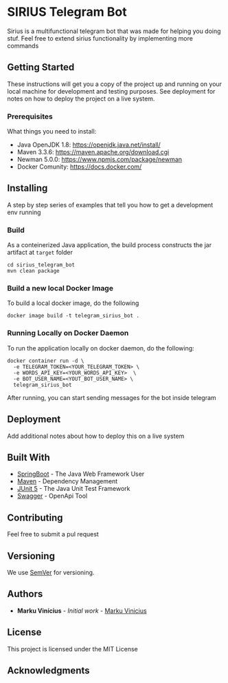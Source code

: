 # SIRIUS Telegram Bot

Sirius is a multifunctional telegram bot that was made for helping you doing stuf.
Feel free to extend sirius functionality by implementing more commands

## Getting Started

These instructions will get you a copy of the project up and running on your local machine for development and testing purposes. See deployment for notes on how to deploy the project on a live system.

### Prerequisites

What things you need to install:

* Java OpenJDK 1.8: https://openjdk.java.net/install/
* Maven 3.3.6: https://maven.apache.org/download.cgi
* Newman 5.0.0: https://www.npmjs.com/package/newman
* Docker Comunity: https://docs.docker.com/

## Installing

A step by step series of examples that tell you how to get a development env running

### Build

As a conteinerized Java application, the build process constructs the jar artifact at `target` folder

```
cd sirius_telegram_bot
mvn clean package
```

### Build a new local Docker Image

To build a local docker image, do the following

```
docker image build -t telegram_sirius_bot .
```

### Running Locally on Docker Daemon

To run the application locally on docker daemon, do the following:

```
docker container run -d \
  -e TELEGRAM_TOKEN=<YOUR_TELEGRAM_TOKEN> \
  -e WORDS_API_KEY=<YOUR_WORDS_API_KEY>  \
  -e BOT_USER_NAME=<YOUT_BOT_USER_NAME> \
  telegram_sirius_bot
```

After running, you can start sending messages for the bot inside telegram


## Deployment

Add additional notes about how to deploy this on a live system

## Built With

* [SpringBoot](https://spring.io/projects/spring-boot) - The Java Web Framework User
* [Maven](https://maven.apache.org/) - Dependency Management
* [JUnit 5](https://junit.org/junit5) - The Java Unit Test Framework
* [Swagger](https://swagger.io) - OpenApi Tool

## Contributing

Feel free to submit a pul request

## Versioning

We use [SemVer](http://semver.org/) for versioning. 

## Authors

* **Marku Vinícius** - *Initial work* - [Marku Vinicius](https://gitlab.com/markuvinicius)


## License

This project is licensed under the MIT License 

## Acknowledgments

